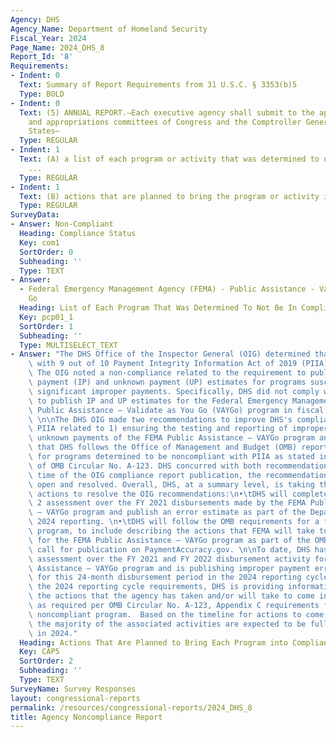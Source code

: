 ```yaml
---
Agency: DHS
Agency_Name: Department of Homeland Security
Fiscal_Year: 2024
Page_Name: 2024_DHS_8
Report_Id: '8'
Requirements:
- Indent: 0
  Text: Summary of Report Requirements from 31 U.S.C. § 3353(b)5
  Type: BOLD
- Indent: 0
  Text: (5) ANNUAL REPORT.—Each executive agency shall submit to the appropriate authorizing
    and appropriations committees of Congress and the Comptroller General of the United
    States—
  Type: REGULAR
- Indent: 1
  Text: (A) a list of each program or activity that was determined to not be in compliance
    ...
  Type: REGULAR
- Indent: 1
  Text: (B) actions that are planned to bring the program or activity into compliance.
  Type: REGULAR
SurveyData:
- Answer: Non-Compliant
  Heading: Compliance Status
  Key: com1
  SortOrder: 0
  Subheading: ''
  Type: TEXT
- Answer:
  - Federal Emergency Management Agency (FEMA) - Public Assistance - Validate as You
    Go
  Heading: List of Each Program That Was Determined To Not Be In Compliance
  Key: pcp01_1
  SortOrder: 1
  Subheading: ''
  Type: MULTISELECT_TEXT
- Answer: "The DHS Office of the Inspector General (OIG) determined that DHS complied\
    \ with 9 out of 10 Payment Integrity Information Act of 2019 (PIIA) requirements.\
    \ The OIG noted a non-compliance related to the requirement to publish improper\
    \ payment (IP) and unknown payment (UP) estimates for programs susceptible to\
    \ significant improper payments. Specifically, DHS did not comply with the requirement\
    \ to publish IP and UP estimates for the Federal Emergency Management Agency (FEMA)\
    \ Public Assistance – Validate as You Go (VAYGo) program in fiscal year (FY) 2023.\
    \ \n\nThe DHS OIG made two recommendations to improve DHS's compliance with the\
    \ PIIA related to 1) ensuring the testing and reporting of improper payments and\
    \ unknown payments of the FEMA Public Assistance – VAYGo program and 2) ensuring\
    \ that DHS follows the Office of Management and Budget (OMB) reporting requirements\
    \ for programs determined to be noncompliant with PIIA as stated in Appendix C\
    \ of OMB Circular No. A-123. DHS concurred with both recommendations and at the\
    \ time of the OIG compliance report publication, the recommendations were considered\
    \ open and resolved. Overall, DHS, at a summary level, is taking the following\
    \ actions to resolve the OIG recommendations:\n•\tDHS will complete the PIIA Phase\
    \ 2 assessment over the FY 2021 disbursements made by the FEMA Public Assistance\
    \ – VAYGo program and publish an error estimate as part of the Department’s FY\
    \ 2024 reporting. \n•\tDHS will follow the OMB requirements for a first-year noncompliant\
    \ program, to include describing the actions that FEMA will take to achieve compliance\
    \ for the FEMA Public Assistance – VAYGo program as part of the OMB annual data\
    \ call for publication on PaymentAccuracy.gov. \n\nTo date, DHS has completed\
    \ assessment over the FY 2021 and FY 2022 disbursement activity for the FEMA Public\
    \ Assistance – VAYGo program and is publishing improper payment error estimates\
    \ for this 24-month disbursement period in the 2024 reporting cycle. As part of\
    \ the 2024 reporting cycle requirements, DHS is providing information describing\
    \ the actions that the agency has taken and/or will take to come into compliance\
    \ as required per OMB Circular No. A-123, Appendix C requirements for a first-year\
    \ noncompliant program.  Based on the timeline for actions to come into compliance,\
    \ the majority of the associated activities are expected to be fully completed\
    \ in 2024."
  Heading: Actions That Are Planned to Bring Each Program into Compliance
  Key: CAP5
  SortOrder: 2
  Subheading: ''
  Type: TEXT
SurveyName: Survey Responses
layout: congressional-reports
permalink: /resources/congressional-reports/2024_DHS_8
title: Agency Noncompliance Report
---
```

